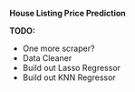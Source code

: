 **House Listing Price Prediction**


**TODO:**
- One more scraper?
- Data Cleaner
- Build out Lasso Regressor
- Build out KNN Regressor
